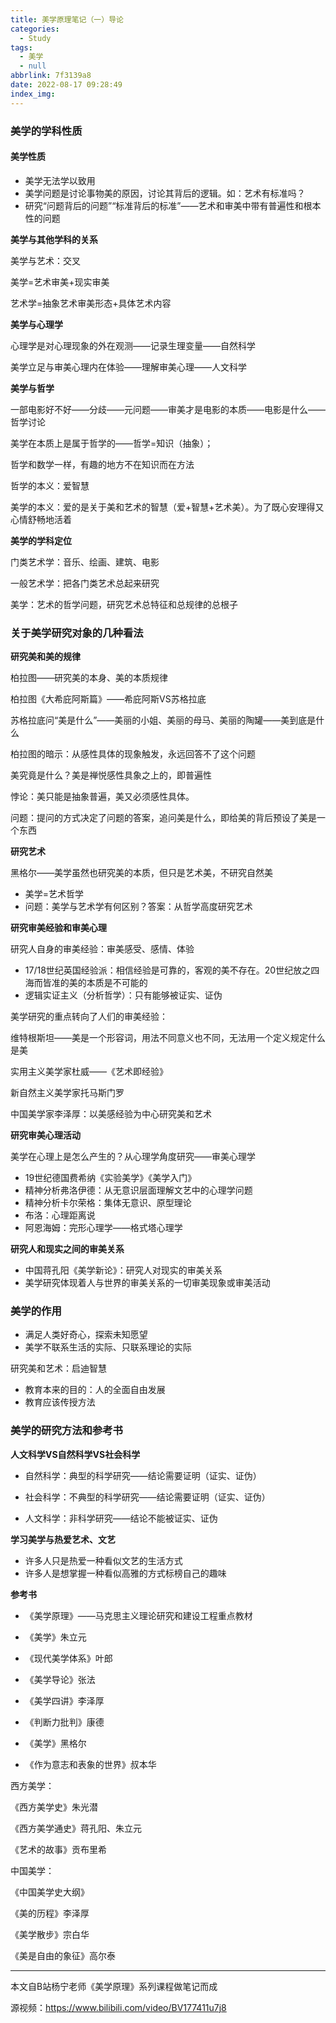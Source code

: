 ```yaml
---
title: 美学原理笔记（一）导论
categories:
  - Study
tags:
  - 美学
  - null
abbrlink: 7f3139a8
date: 2022-08-17 09:28:49
index_img:
---
```


<!-- more -->
<!-- categories:Dev、Ops、Study、Sth、News、work-->
<!-- tags: 
Python、MySQL、LeetCode、机器学习、Linux、Big Data、Java、BlockChain、Docker、Web 、分布式、
Maven、数据结构、JVM、JavaScript、Crontab、Shell、Ubuntu、VPN、NodeJS、String、VM、Hadoop、
Life、树莓派、Git、Hexo、算法、运维、网络、算法、电影、美学、
 -->
### 美学的学科性质

#### 美学性质

- 美学无法学以致用
- 美学问题是讨论事物美的原因，讨论其背后的逻辑。如：艺术有标准吗？
- 研究“问题背后的问题”“标准背后的标准”——艺术和审美中带有普遍性和根本性的问题



**美学与其他学科的关系**

美学与艺术：交叉

美学=艺术审美+现实审美

艺术学=抽象艺术审美形态+具体艺术内容



**美学与心理学**

心理学是对心理现象的外在观测——记录生理变量——自然科学

美学立足与审美心理内在体验——理解审美心理——人文科学



**美学与哲学**

一部电影好不好——分歧——元问题——审美才是电影的本质——电影是什么——哲学讨论

美学在本质上是属于哲学的——哲学=知识（抽象）；

哲学和数学一样，有趣的地方不在知识而在方法

哲学的本义：爱智慧

美学的本义：爱的是关于美和艺术的智慧（爱+智慧+艺术美）。为了既心安理得又心情舒畅地活着



**美学的学科定位**

门类艺术学：音乐、绘画、建筑、电影

一般艺术学：把各门类艺术总起来研究

美学：艺术的哲学问题，研究艺术总特征和总规律的总根子



### 关于美学研究对象的几种看法

**研究美和美的规律**

柏拉图——研究美的本身、美的本质规律

柏拉图《大希庇阿斯篇》——希庇阿斯VS苏格拉底

苏格拉底问“美是什么”——美丽的小姐、美丽的母马、美丽的陶罐——美到底是什么

柏拉图的暗示：从感性具体的现象触发，永远回答不了这个问题

美究竟是什么？美是禅悦感性具象之上的，即普遍性

悖论：美只能是抽象普遍，美又必须感性具体。

问题：提问的方式决定了问题的答案，追问美是什么，即给美的背后预设了美是一个东西



**研究艺术**

黑格尔——美学虽然也研究美的本质，但只是艺术美，不研究自然美

- 美学=艺术哲学
- 问题：美学与艺术学有何区别？答案：从哲学高度研究艺术





**研究审美经验和审美心理**

研究人自身的审美经验：审美感受、感情、体验

- 17/18世纪英国经验派：相信经验是可靠的，客观的美不存在。20世纪放之四海而皆准的美的本质是不可能的
- 逻辑实证主义（分析哲学）：只有能够被证实、证伪



美学研究的重点转向了人们的审美经验：

维特根斯坦——美是一个形容词，用法不同意义也不同，无法用一个定义规定什么是美

实用主义美学家杜威——《艺术即经验》

新自然主义美学家托马斯门罗

中国美学家李泽厚：以美感经验为中心研究美和艺术



**研究审美心理活动**

美学在心理上是怎么产生的？从心理学角度研究——审美心理学

- 19世纪德国费希纳《实验美学》《美学入门》
- 精神分析弗洛伊德：从无意识层面理解文艺中的心理学问题
- 精神分析卡尔荣格：集体无意识、原型理论
- 布洛：心理距离说
- 阿恩海姆：完形心理学——格式塔心理学



**研究人和现实之间的审美关系**

- 中国蒋孔阳《美学新论》：研究人对现实的审美关系
- 美学研究体现着人与世界的审美关系的一切审美现象或审美活动



### 美学的作用

- 满足人类好奇心，探索未知愿望
- 美学不联系生活的实际、只联系理论的实际



研究美和艺术：启迪智慧

- 教育本来的目的：人的全面自由发展
- 教育应该传授方法



### 美学的研究方法和参考书

**人文科学VS自然科学VS社会科学**

- 自然科学：典型的科学研究——结论需要证明（证实、证伪）

- 社会科学：不典型的科学研究——结论需要证明（证实、证伪）

- 人文科学：非科学研究——结论不能被证实、证伪

  


**学习美学与热爱艺术、文艺**

- 许多人只是热爱一种看似文艺的生活方式
- 许多人是想掌握一种看似高雅的方式标榜自己的趣味



**参考书**

- 《美学原理》——马克思主义理论研究和建设工程重点教材

- 《美学》朱立元

- 《现代美学体系》叶郎

- 《美学导论》张法

- 《美学四讲》李泽厚

- 《判断力批判》康德

- 《美学》黑格尔

- 《作为意志和表象的世界》叔本华

  

西方美学：

《西方美学史》朱光潜

《西方美学通史》蒋孔阳、朱立元

《艺术的故事》贡布里希



中国美学：

《中国美学史大纲》

《美的历程》李泽厚

《美学散步》宗白华

《美是自由的象征》高尔泰

----

本文自B站杨宁老师《美学原理》系列课程做笔记而成

源视频：https://www.bilibili.com/video/BV177411u7j8


